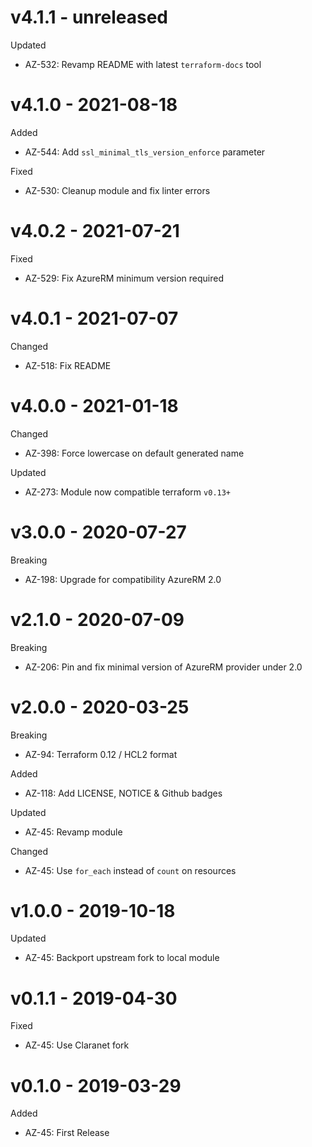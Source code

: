 # v4.1.1 - unreleased

Updated
  * AZ-532: Revamp README with latest `terraform-docs` tool

# v4.1.0 - 2021-08-18

Added
  * AZ-544: Add `ssl_minimal_tls_version_enforce` parameter

Fixed
  * AZ-530: Cleanup module and fix linter errors

# v4.0.2 - 2021-07-21

Fixed
  * AZ-529: Fix AzureRM minimum version required

# v4.0.1 - 2021-07-07

Changed
  * AZ-518: Fix README 

# v4.0.0 - 2021-01-18

Changed
  * AZ-398: Force lowercase on default generated name

Updated
  * AZ-273: Module now compatible terraform `v0.13+`

# v3.0.0 - 2020-07-27

Breaking
  * AZ-198: Upgrade for compatibility AzureRM 2.0

# v2.1.0 - 2020-07-09

Breaking
  * AZ-206: Pin and fix minimal version of AzureRM provider under 2.0

# v2.0.0 - 2020-03-25

Breaking
  * AZ-94: Terraform 0.12 / HCL2 format

Added
  * AZ-118: Add LICENSE, NOTICE & Github badges

Updated
  * AZ-45: Revamp module

Changed
  * AZ-45: Use `for_each` instead of `count` on resources

# v1.0.0 - 2019-10-18

Updated
  * AZ-45: Backport upstream fork to local module

# v0.1.1 - 2019-04-30

Fixed
  * AZ-45: Use Claranet fork

# v0.1.0 - 2019-03-29

Added
  * AZ-45: First Release
